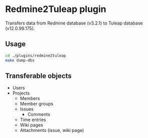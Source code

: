 # Redmine2Tuleap plugin

Transfers data from Redmine database (v3.2.1) to Tuleap database (v12.0.99.175).

## Usage

```bash
cd ./plugins/redmine2tuleap
make dump-dbs
```

## Transferable objects

* Users
* Projects
  * Members
  * Member groups
  * Issues
    * Comments
  * Time entries
  * Wiki pages
  * Attachments (issue, wiki page)
